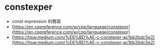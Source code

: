 # constexper

* const expression 的簡寫
* [https://en.cppreference.com/w/cpp/language/constexpr](https://en.cppreference.com/w/cpp/language/constexpr)
* [https://tjsw.medium.com/%E6%BD%AE-c-constexpr-ac1bb2bdc5e2](https://tjsw.medium.com/%E6%BD%AE-c-constexpr-ac1bb2bdc5e2)

